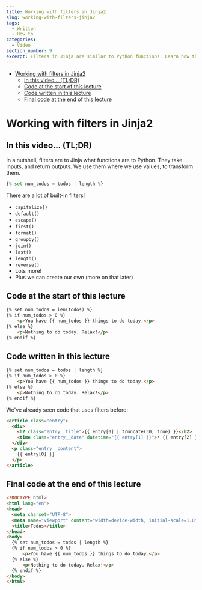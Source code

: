 ```yaml
---
title: Working with filters in Jinja2
slug: working-with-filters-jinja2
tags:
  - Written
  - How to
categories:
  - Video
section_number: 9
excerpt: Filters in Jinja are similar to Python functions. Learn how they work in this lecture.
---
```


- [Working with filters in Jinja2](#working-with-filters-in-jinja2)
  - [In this video... (TL;DR)](#in-this-video-tldr)
  - [Code at the start of this lecture](#code-at-the-start-of-this-lecture)
  - [Code written in this lecture](#code-written-in-this-lecture)
  - [Final code at the end of this lecture](#final-code-at-the-end-of-this-lecture)

# Working with filters in Jinja2

## In this video... (TL;DR)
In a nutshell, filters are to Jinja what functions are to Python. They take inputs, and return outputs. We use them where we use values, to transform them.

```python
{% set num_todos = todos | length %}
```

There are a lot of built-in filters!

- `capitalize()`
- `default()`
- `escape()`
- `first()`
- `format()`
- `groupby()`
- `join()`
- `last()`
- `length()`
- `reverse()`
- Lots more!
- Plus we can create our own (more on that later)

## Code at the start of this lecture

```html
{% set num_todos = len(todos) %}
{% if num_todos > 0 %}
    <p>You have {{ num_todos }} things to do today.</p>
{% else %}
    <p>Nothing to do today. Relax!</p>
{% endif %}
```

## Code written in this lecture

```html
{% set num_todos = todos | length %}
{% if num_todos > 0 %}
    <p>You have {{ num_todos }} things to do today.</p>
{% else %}
    <p>Nothing to do today. Relax!</p>
{% endif %}
```

We've already seen code that uses filters before:

```html
<article class="entry">
  <div>
    <h2 class="entry__title">{{ entry[0] | truncate(30, true) }}</h2>
    <time class="entry__date" datetime="{{ entry[1] }}">• {{ entry[2] }}</time>
  </div>
  <p class="entry__content">
    {{ entry[0] }}
  </p>
</article>
```

## Final code at the end of this lecture

```html
<!DOCTYPE html>
<html lang="en">
<head>
  <meta charset="UTF-8">
  <meta name="viewport" content="width=device-width, initial-scale=1.0">
  <title>Todos</title>
</head>
<body>
  {% set num_todos = todos | length %}
  {% if num_todos > 0 %}
      <p>You have {{ num_todos }} things to do today.</p>
  {% else %}
      <p>Nothing to do today. Relax!</p>
  {% endif %}
</body>
</html>
```
